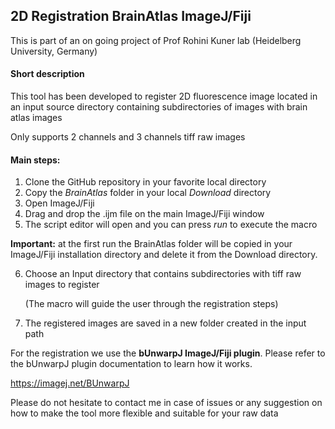 ## 2D Registration BrainAtlas ImageJ/Fiji
This is part of an on going project of Prof Rohini Kuner lab (Heidelberg University, Germany)



#### Short description

This tool has been developed to register 2D fluorescence image located in an input source directory containing subdirectories of images with brain atlas images

Only supports 2 channels and 3 channels tiff raw images



#### Main steps:

1. Clone the GitHub repository in your favorite local directory
2. Copy the *BrainAtlas* folder in your local *Download* directory
3. Open ImageJ/Fiji
4. Drag and drop the .ijm file on the main ImageJ/Fiji window 
5. The script editor will open and you can press *run* to execute the macro 

**Important:** at the first run the BrainAtlas folder will be copied in your ImageJ/Fiji installation directory and delete it from the Download directory.

6. Choose an Input directory that contains subdirectories with tiff raw images to register

   (The macro will guide the user through the registration steps)

7. The registered images are saved in a new folder created in the input path



For the registration we use the **bUnwarpJ ImageJ/Fiji plugin**. Please refer to the bUnwarpJ plugin documentation to learn how it works.

https://imagej.net/BUnwarpJ



Please do not hesitate to contact me in case of issues or any suggestion on how to make the tool more flexible and suitable for your raw data

